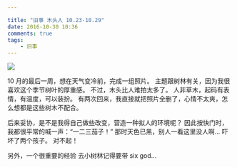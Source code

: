 ```yaml
---

title: "旧事 木头人 10.23-10.29"
date: 2016-10-30 10:36
comments: true
tags: 
	- 旧事
---
```


![](/assets/blogImg/diary-15.jpg)

10 月的最后一周，想在天气变冷前，完成一组照片。
主题跟树林有关，因为我很喜欢这个季节树叶的厚重感。
不过，木头比人难拍太多了。
人非草木，起码有表情，有温度，可以装扮。
有两次回来，我直接就把照片全删了，心情不太爽，怎么想都是这些树木不配合。

后来妥协，是不是我得自己做些改变，营造一种拟人的环境呢？
因此按快门时，我都很平常的喊一声：“一二三茄子！”
那时天色已黑，别人一看这里没人啊…
吓坏了两个孩子。
对不起！

另外，一个很重要的经验
去小树林记得要带 six god…

